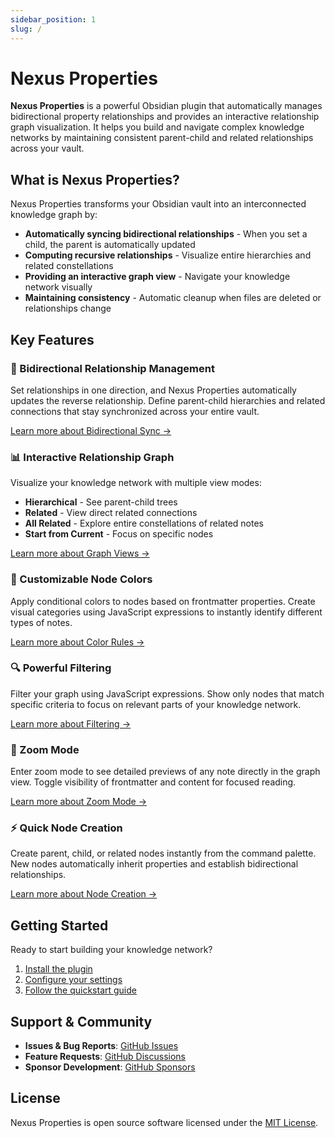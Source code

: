 ```yaml
---
sidebar_position: 1
slug: /
---
```


# Nexus Properties

**Nexus Properties** is a powerful Obsidian plugin that automatically manages bidirectional property relationships and provides an interactive relationship graph visualization. It helps you build and navigate complex knowledge networks by maintaining consistent parent-child and related relationships across your vault.

## What is Nexus Properties?

Nexus Properties transforms your Obsidian vault into an interconnected knowledge graph by:

- **Automatically syncing bidirectional relationships** - When you set a child, the parent is automatically updated
- **Computing recursive relationships** - Visualize entire hierarchies and related constellations
- **Providing an interactive graph view** - Navigate your knowledge network visually
- **Maintaining consistency** - Automatic cleanup when files are deleted or relationships change

## Key Features

### 🔗 Bidirectional Relationship Management

Set relationships in one direction, and Nexus Properties automatically updates the reverse relationship. Define parent-child hierarchies and related connections that stay synchronized across your entire vault.

[Learn more about Bidirectional Sync →](features/bidirectional-sync)

### 📊 Interactive Relationship Graph

Visualize your knowledge network with multiple view modes:
- **Hierarchical** - See parent-child trees
- **Related** - View direct related connections
- **All Related** - Explore entire constellations of related notes
- **Start from Current** - Focus on specific nodes

[Learn more about Graph Views →](features/graph-views)

### 🎨 Customizable Node Colors

Apply conditional colors to nodes based on frontmatter properties. Create visual categories using JavaScript expressions to instantly identify different types of notes.

[Learn more about Color Rules →](features/color-rules)

### 🔍 Powerful Filtering

Filter your graph using JavaScript expressions. Show only nodes that match specific criteria to focus on relevant parts of your knowledge network.

[Learn more about Filtering →](features/filtering)

### 🔬 Zoom Mode

Enter zoom mode to see detailed previews of any note directly in the graph view. Toggle visibility of frontmatter and content for focused reading.

[Learn more about Zoom Mode →](features/zoom-mode)

### ⚡ Quick Node Creation

Create parent, child, or related nodes instantly from the command palette. New nodes automatically inherit properties and establish bidirectional relationships.

[Learn more about Node Creation →](features/node-creation)

## Getting Started

Ready to start building your knowledge network?

1. [Install the plugin](installation)
2. [Configure your settings](configuration)
3. [Follow the quickstart guide](quickstart)

## Support & Community

- **Issues & Bug Reports**: [GitHub Issues](https://github.com/Real1tyy/Nexus-Properties/issues)
- **Feature Requests**: [GitHub Discussions](https://github.com/Real1tyy/Nexus-Properties/discussions)
- **Sponsor Development**: [GitHub Sponsors](https://github.com/sponsors/Real1tyy)

## License

Nexus Properties is open source software licensed under the [MIT License](https://github.com/Real1tyy/Nexus-Properties/blob/main/LICENSE).

